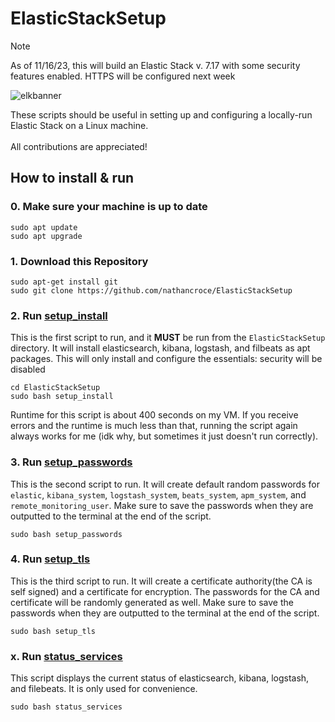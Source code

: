 # ElasticStackSetup

> [!Note]
> As of 11/16/23, this will build an Elastic Stack v. 7.17 with some security features enabled. HTTPS will be configured next week

![elkbanner](https://github.com/nathancroce/ElasticStackSetup/assets/90940521/832c0fbb-ca52-4099-9ad9-4b600c1af64d)

These scripts should be useful in setting up and configuring a locally-run Elastic Stack on a Linux machine. 
<br><br>
All contributions are appreciated!
<br>

## How to install & run

### 0. Make sure your machine is up to date
```
sudo apt update
sudo apt upgrade
```

### 1. Download this Repository
```
sudo apt-get install git
sudo git clone https://github.com/nathancroce/ElasticStackSetup
```

### 2. Run [setup_install](https://github.com/nathancroce/ElasticStackSetup/blob/main/setup_install)
This is the first script to run, and it **MUST** be run from the `ElasticStackSetup` directory. It will install elasticsearch, kibana, logstash, and filbeats as apt packages. This will only install and configure the essentials: security will be disabled
```
cd ElasticStackSetup
sudo bash setup_install
```
Runtime for this script is about 400 seconds on my VM. If you receive errors and the runtime is much less than that, running the script again always works for me (idk why, but sometimes it just doesn't run correctly).

### 3. Run [setup_passwords](https://github.com/nathancroce/ElasticStackSetup/blob/main/setup_passwords)
This is the second script to run. It will create default random passwords for `elastic`, `kibana_system`, `logstash_system`, `beats_system`, `apm_system`, and `remote_monitoring_user`. Make sure to save the passwords when they are outputted to the terminal at the end of the script.
```
sudo bash setup_passwords
```

### 4. Run [setup_tls](https://github.com/nathancroce/ElasticStackSetup/blob/main/setup_tls)
This is the third script to run. It will create a certificate authority(the CA is self signed) and a certificate for encryption. The passwords for the CA and certificate will be randomly generated as well. Make sure to save the passwords when they are outputted to the terminal at the end of the script.
```
sudo bash setup_tls
```

### x. Run [status_services](https://github.com/nathancroce/ElasticStackSetup/blob/main/status_services)
This script displays the current status of elasticsearch, kibana, logstash, and filebeats. It is only used for convenience.
```
sudo bash status_services
```
